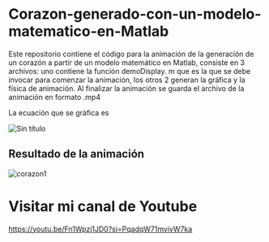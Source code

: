 # Corazon-generado-con-un-modelo-matematico-en-Matlab
Este repositorio contiene el código para la animación de la generación de un corazón a partir de un modelo matemático en Matlab, consiste en 3 archivos: uno contiene la función demoDisplay. m que es la que se debe invocar para comenzar la animación, los otros 2 generan la gráfica y la física de animación. Al finalizar la animación se guarda el archivo de la animación en formato .mp4

La ecuación que se gráfica es

![Sin título](https://github.com/raymundosoto/Corazon-generado-con-un-modelo-matematico-en-Matlab/assets/72757419/7935153e-ba20-4706-bc2b-01ec2b0f5403)

## Resultado de la animación
![corazon1](https://github.com/raymundosoto/Corazon-generado-con-un-modelo-matematico-en-Matlab/assets/72757419/9af9a35a-e2a2-440d-a2be-514be0d2287c)


# Visitar mi canal de Youtube

https://youtu.be/Fn1Wpzj1JD0?si=PqadqW71mvivW7ka
